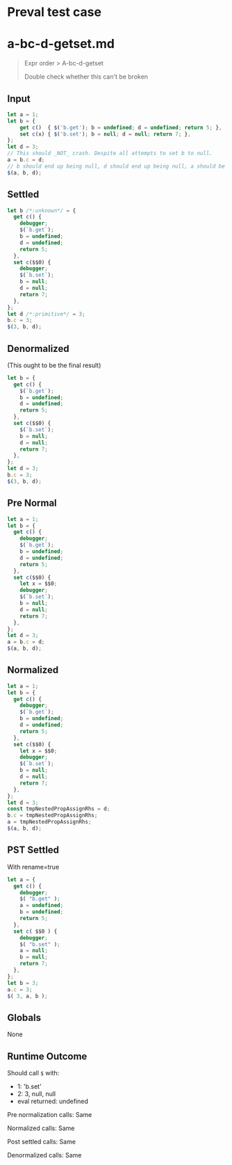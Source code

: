 # Preval test case

# a-bc-d-getset.md

> Expr order > A-bc-d-getset
>
> Double check whether this can't be broken

## Input

`````js filename=intro
let a = 1;
let b = {
    get c()  { $('b.get'); b = undefined; d = undefined; return 5; },
    set c(x) { $('b.set'); b = null; d = null; return 7; },
};
let d = 3;
// This should _NOT_ crash. Despite all attempts to set b to null.
a = b.c = d;
// b should end up being null, d should end up being null, a should be 3.
$(a, b, d);
`````

## Settled


`````js filename=intro
let b /*:unknown*/ = {
  get c() {
    debugger;
    $(`b.get`);
    b = undefined;
    d = undefined;
    return 5;
  },
  set c($$0) {
    debugger;
    $(`b.set`);
    b = null;
    d = null;
    return 7;
  },
};
let d /*:primitive*/ = 3;
b.c = 3;
$(3, b, d);
`````

## Denormalized
(This ought to be the final result)

`````js filename=intro
let b = {
  get c() {
    $(`b.get`);
    b = undefined;
    d = undefined;
    return 5;
  },
  set c($$0) {
    $(`b.set`);
    b = null;
    d = null;
    return 7;
  },
};
let d = 3;
b.c = 3;
$(3, b, d);
`````

## Pre Normal


`````js filename=intro
let a = 1;
let b = {
  get c() {
    debugger;
    $(`b.get`);
    b = undefined;
    d = undefined;
    return 5;
  },
  set c($$0) {
    let x = $$0;
    debugger;
    $(`b.set`);
    b = null;
    d = null;
    return 7;
  },
};
let d = 3;
a = b.c = d;
$(a, b, d);
`````

## Normalized


`````js filename=intro
let a = 1;
let b = {
  get c() {
    debugger;
    $(`b.get`);
    b = undefined;
    d = undefined;
    return 5;
  },
  set c($$0) {
    let x = $$0;
    debugger;
    $(`b.set`);
    b = null;
    d = null;
    return 7;
  },
};
let d = 3;
const tmpNestedPropAssignRhs = d;
b.c = tmpNestedPropAssignRhs;
a = tmpNestedPropAssignRhs;
$(a, b, d);
`````

## PST Settled
With rename=true

`````js filename=intro
let a = {
  get c() {
    debugger;
    $( "b.get" );
    a = undefined;
    b = undefined;
    return 5;
  },
  set c( $$0 ) {
    debugger;
    $( "b.set" );
    a = null;
    b = null;
    return 7;
  },
};
let b = 3;
a.c = 3;
$( 3, a, b );
`````

## Globals

None

## Runtime Outcome

Should call `$` with:
 - 1: 'b.set'
 - 2: 3, null, null
 - eval returned: undefined

Pre normalization calls: Same

Normalized calls: Same

Post settled calls: Same

Denormalized calls: Same
